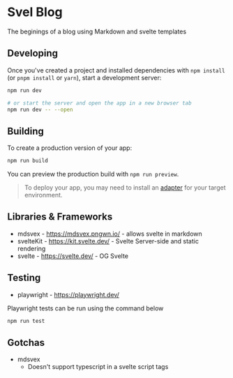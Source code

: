 # Svel Blog

The beginings of a blog using Markdown and svelte templates

## Developing

Once you've created a project and installed dependencies with `npm install` (or `pnpm install` or `yarn`), start a development server:

```bash
npm run dev

# or start the server and open the app in a new browser tab
npm run dev -- --open
```

## Building

To create a production version of your app:

```bash
npm run build
```

You can preview the production build with `npm run preview`.

> To deploy your app, you may need to install an [adapter](https://kit.svelte.dev/docs/adapters) for your target environment.

## Libraries & Frameworks

- mdsvex - https://mdsvex.pngwn.io/ - allows svelte in markdown
- svelteKit - https://kit.svelte.dev/ - Svelte Server-side and static rendering
- svelte - https://svelte.dev/ - OG Svelte

## Testing

- playwright - https://playwright.dev/

Playwright tests can be run using the command below

```sh
npm run test
```

## Gotchas 

- mdsvex
    - Doesn't support typescript in a svelte script tags 